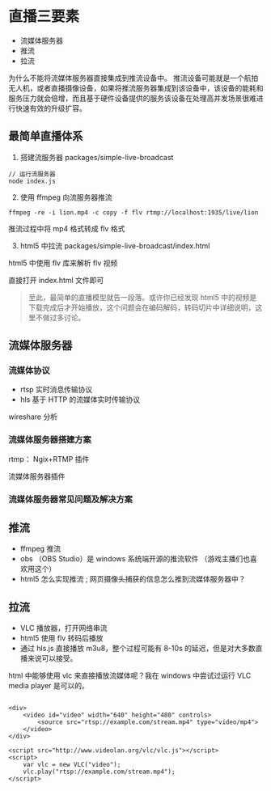 # 直播三要素

- 流媒体服务器
- 推流
- 拉流

为什么不能将流媒体服务器直接集成到推流设备中。
推流设备可能就是一个航拍无人机，或者直播摄像设备，如果将推流服务器集成到该设备中，该设备的能耗和服务压力就会倍增，而且基于硬件设备提供的服务该设备在处理高并发场景很难进行快速有效的升级扩容。

## 最简单直播体系

1. 搭建流服务器 packages/simple-live-broadcast

```
// 运行流服务器
node index.js
```

2. 使用 ffmpeg 向流服务器推流

```
ffmpeg -re -i lion.mp4 -c copy -f flv rtmp://localhost:1935/live/lion
```

推流过程中将 mp4 格式转成 flv 格式

3. html5 中拉流 packages/simple-live-broadcast/index.html

html5 中使用 flv 库来解析 flv 视频

直接打开 index.html 文件即可

> 至此，最简单的直播模型就告一段落。或许你已经发现 html5 中的视频是下载完成后才开始播放，这个问题会在编码解码，转码切片中详细说明，这里不做过多讨论。

## 流媒体服务器

### 流媒体协议

- rtsp 实时消息传输协议
- hls 基于 HTTP 的流媒体实时传输协议

wireshare 分析

### 流媒体服务器搭建方案

rtmp： Ngix+RTMP 插件

流媒体服务器插件

### 流媒体服务器常见问题及解决方案

## 推流

- ffmpeg 推流
- obs （OBS Studio）是 windows 系统端开源的推流软件 （游戏主播们也喜欢用这个）
- html5 怎么实现推流 ; 网页摄像头捕获的信息怎么推到流媒体服务器中？

## 拉流

- VLC 播放器，打开网络串流
- html5 使用 flv 转码后播放
- 通过 hls.js 直接播放 m3u8，整个过程可能有 8-10s 的延迟，但是对大多数直播来说可以接受。

html 中能够使用 vlc 来直接播放流媒体呢？我在 windows 中尝试过运行 VLC media player 是可以的。

```html5

<div>
    <video id="video" width="640" height="480" controls>
        <source src="rtsp://example.com/stream.mp4" type="video/mp4">
    </video>
</div>

<script src="http://www.videolan.org/vlc/vlc.js"></script>
<script>
    var vlc = new VLC("video");
    vlc.play("rtsp://example.com/stream.mp4");
</script>

```

